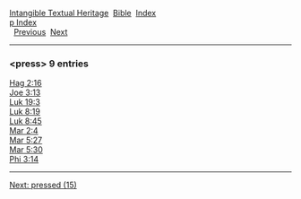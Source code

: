 [Intangible Textual Heritage](../../index)  [Bible](../index) 
[Index](index)   
[p Index](_p_)  
  [Previous](c08801)  [Next](c08803) 

------------------------------------------------------------------------

### &lt;press&gt; 9 entries

[Hag 2:16](../kjv/hag002.htm#016)  
[Joe 3:13](../kjv/joe003.htm#013)  
[Luk 19:3](../kjv/luk019.htm#003)  
[Luk 8:19](../kjv/luk008.htm#019)  
[Luk 8:45](../kjv/luk008.htm#045)  
[Mar 2:4](../kjv/mar002.htm#004)  
[Mar 5:27](../kjv/mar005.htm#027)  
[Mar 5:30](../kjv/mar005.htm#030)  
[Phi 3:14](../kjv/phi003.htm#014)  

------------------------------------------------------------------------

[Next: pressed (15)](c08803)
